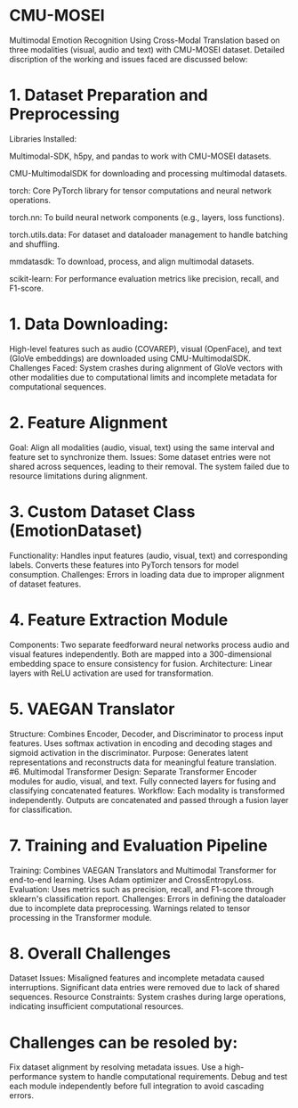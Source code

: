 # CMU-MOSEI
Multimodal Emotion Recognition Using Cross-Modal Translation based on three modalities (visual, audio and text) with CMU-MOSEI dataset. Detailed discription of the working and issues faced are discussed below:
# 1. Dataset Preparation and Preprocessing
Libraries Installed:

Multimodal-SDK, h5py, and pandas to work with CMU-MOSEI datasets.

CMU-MultimodalSDK for downloading and processing multimodal datasets.

torch: Core PyTorch library for tensor computations and neural network operations.

torch.nn: To build neural network components (e.g., layers, loss functions).

torch.utils.data: For dataset and dataloader management to handle batching and shuffling.

mmdatasdk: To download, process, and align multimodal datasets.

scikit-learn: For performance evaluation metrics like precision, recall, and F1-score.
# 1. Data Downloading:
High-level features such as audio (COVAREP), visual (OpenFace), and text (GloVe embeddings) are downloaded using CMU-MultimodalSDK.
Challenges Faced: System crashes during alignment of GloVe vectors with other modalities due to computational limits and incomplete metadata for computational sequences.
# 2. Feature Alignment
Goal: Align all modalities (audio, visual, text) using the same interval and feature set to synchronize them.
Issues: Some dataset entries were not shared across sequences, leading to their removal.
The system failed due to resource limitations during alignment.
# 3. Custom Dataset Class (EmotionDataset)
Functionality: Handles input features (audio, visual, text) and corresponding labels.
Converts these features into PyTorch tensors for model consumption.
Challenges: Errors in loading data due to improper alignment of dataset features.
# 4. Feature Extraction Module
Components: Two separate feedforward neural networks process audio and visual features independently.
Both are mapped into a 300-dimensional embedding space to ensure consistency for fusion.
Architecture: Linear layers with ReLU activation are used for transformation.
# 5. VAEGAN Translator
Structure: Combines Encoder, Decoder, and Discriminator to process input features.
Uses softmax activation in encoding and decoding stages and sigmoid activation in the discriminator.
Purpose: Generates latent representations and reconstructs data for meaningful feature translation.
#6. Multimodal Transformer
Design: Separate Transformer Encoder modules for audio, visual, and text.
Fully connected layers for fusing and classifying concatenated features.
Workflow: Each modality is transformed independently.
Outputs are concatenated and passed through a fusion layer for classification.
# 7. Training and Evaluation Pipeline
Training: Combines VAEGAN Translators and Multimodal Transformer for end-to-end learning.
Uses Adam optimizer and CrossEntropyLoss.
Evaluation: Uses metrics such as precision, recall, and F1-score through sklearn's classification report.
Challenges: Errors in defining the dataloader due to incomplete data preprocessing.
Warnings related to tensor processing in the Transformer module.
# 8. Overall Challenges
Dataset Issues: Misaligned features and incomplete metadata caused interruptions.
Significant data entries were removed due to lack of shared sequences.
Resource Constraints: System crashes during large operations, indicating insufficient computational resources.
# Challenges can be resoled by:
Fix dataset alignment by resolving metadata issues.
Use a high-performance system to handle computational requirements.
Debug and test each module independently before full integration to avoid cascading errors.
